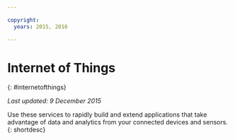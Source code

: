 ```yaml
---

copyright:
  years: 2015, 2016

---
```


# Internet of Things
{: #internetofthings}

*Last updated: 9 December 2015*

Use these services to rapidly build and extend applications that take advantage of data and analytics from your connected devices and sensors.
{: shortdesc}



